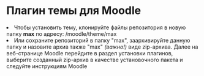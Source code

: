 # Плагин темы для Moodle
<li> Чтобы установить тему, клонируйте файлы репозитория в новую папку <b>max</b> по адресу: /moodle/theme/max <br>
<li> Или сохраните репозиторий в папку "max", заархивируйте данную папку и назовите архив также "max" <i>(важно!)</i> виде zip-архива. Далее на веб-странице Moodle перейдите в раздел установки плагинов, выберите созданный zip-архив в качестве установочного пакета и следуйте инструкциям Moodle
